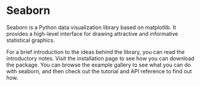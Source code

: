 # Seaborn

Seaborn is a Python data visualization library based on matplotlib. It provides a high-level interface for drawing attractive and informative statistical graphics.

For a brief introduction to the ideas behind the library, you can read the introductory notes. Visit the installation page to see how you can download the package. You can browse the example gallery to see what you can do with seaborn, and then check out the tutorial and API reference to find out how.
